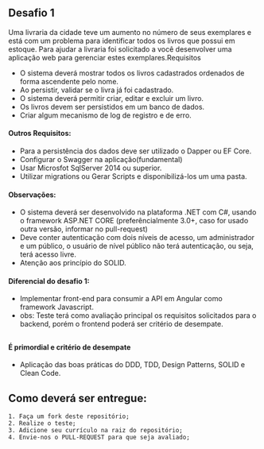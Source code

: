 ## Desafio 1

Uma livraria da cidade teve um aumento no número de seus exemplares e está com um problema para identificar todos os livros que possui em estoque. 
Para ajudar a livraria foi solicitado a você desenvolver uma aplicação web para gerenciar estes exemplares.Requisitos


* O sistema deverá mostrar todos os livros cadastrados ordenados de forma ascendente pelo nome.
* Ao persistir, validar se o livra já foi cadastrado.
* O sistema deverá permitir criar, editar e excluir um livro.
* Os livros devem ser persistidos em um banco de dados.
* Criar algum mecanismo de log de registro e de erro.

#### Outros Requisitos:
* Para a persistência dos dados deve ser utilizado o Dapper ou EF Core.
* Configurar o Swagger na aplicação(fundamental)
* Usar Microsfot SqlServer 2014 ou superior.
* Utilizar migrations ou Gerar Scripts e disponibilizá-los um uma pasta.

#### Observações:
* O sistema deverá ser desenvolvido na plataforma .NET com C#, usando o framework ASP.NET CORE 
	(preferêncialmente 3.0+, caso for usado outra versão, informar no pull-request)
* Deve conter autenticação com dois níveis de acesso, um administrador e um público, o usuário de nível 
	público não terá autenticação, ou seja, terá acesso livre.
* Atenção aos princípio do SOLID.


#### Diferencial do desafio 1:
* Implementar front-end para consumir a API em  Angular como framework Javascript.
* obs: Teste terá como avaliação principal os requisitos solicitados para o backend,  porém o frontend 
    poderá ser critério de desempate.
     

##
#### É primordial e critério de desempate

- Aplicação das boas práticas do DDD, TDD, Design Patterns, SOLID e Clean Code.


## Como deverá ser entregue:

    1. Faça um fork deste repositório;
    2. Realize o teste;
    3. Adicione seu currículo na raiz do repositório;
    4. Envie-nos o PULL-REQUEST para que seja avaliado;

